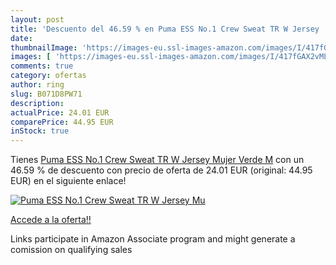 ```yaml
---
layout: post
title: 'Descuento del 46.59 % en Puma ESS No.1 Crew Sweat TR W Jersey  Mu'
date: 
thumbnailImage: 'https://images-eu.ssl-images-amazon.com/images/I/417fGAX2vML._SL200_.jpg'
images: [ 'https://images-eu.ssl-images-amazon.com/images/I/417fGAX2vML._SL200_.jpg' ]
comments: true
category: ofertas
author: ring
slug: B071D8PW71
description:
actualPrice: 24.01 EUR
comparePrice: 44.95 EUR
inStock: true
---
```


Tienes [Puma ESS No.1 Crew Sweat TR W Jersey  Mujer  Verde  M](https://www.amazon.es/dp/B071D8PW71/?tag=tolees-21) con un 46.59 % de descuento con precio de oferta de 24.01 EUR (original: 44.95 EUR) en el siguiente enlace!

[![Puma ESS No.1 Crew Sweat TR W Jersey  Mu](https://images-eu.ssl-images-amazon.com/images/I/417fGAX2vML._SL200_.jpg)](https://www.amazon.es/dp/B071D8PW71/?tag=tolees-21)

[Accede a la oferta!!](https://www.amazon.es/dp/B071D8PW71/?tag=tolees-21)

Links participate in Amazon Associate program and might generate a comission on qualifying sales


